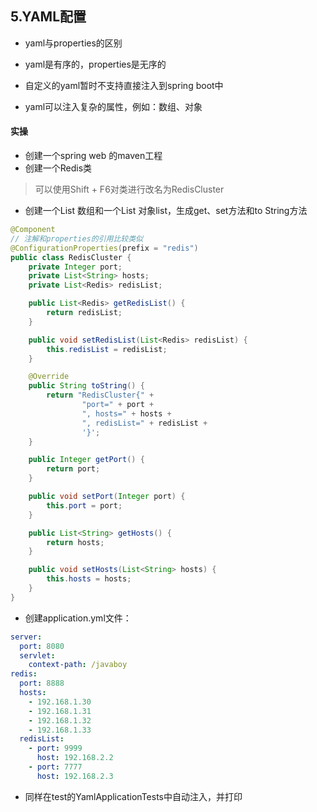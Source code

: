 ## 5.YAML配置





- yaml与properties的区别



- yaml是有序的，properties是无序的
- 自定义的yaml暂时不支持直接注入到spring  boot中
- yaml可以注入复杂的属性，例如：数组、对象



#### 实操



- 创建一个spring  web 的maven工程
- 创建一个Redis类

> 可以使用Shift + F6对类进行改名为RedisCluster

- 创建一个List<String> 数组和一个List<Redis> 对象list，生成get、set方法和to String方法

```java
@Component
// 注解和properties的引用比较类似
@ConfigurationProperties(prefix = "redis")
public class RedisCluster {
    private Integer port;
    private List<String> hosts;
    private List<Redis> redisList;

    public List<Redis> getRedisList() {
        return redisList;
    }

    public void setRedisList(List<Redis> redisList) {
        this.redisList = redisList;
    }

    @Override
    public String toString() {
        return "RedisCluster{" +
                "port=" + port +
                ", hosts=" + hosts +
                ", redisList=" + redisList +
                '}';
    }

    public Integer getPort() {
        return port;
    }

    public void setPort(Integer port) {
        this.port = port;
    }

    public List<String> getHosts() {
        return hosts;
    }

    public void setHosts(List<String> hosts) {
        this.hosts = hosts;
    }
}
```



- 创建application.yml文件：

```yaml
server:
  port: 8080
  servlet:
    context-path: /javaboy
redis:
  port: 8888
  hosts:
    - 192.168.1.30
    - 192.168.1.31
    - 192.168.1.32
    - 192.168.1.33
  redisList:
    - port: 9999
      host: 192.168.2.2
    - port: 7777
      host: 192.168.2.3

```

- 同样在test的YamlApplicationTests中自动注入，并打印